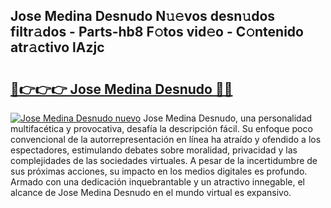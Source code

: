 ## Jose Medina Desnudo N𝚞𝚎vos desn𝚞dos filtr𝚊dos - Parts-hb8 F𝚘tos vid𝚎o - C𝚘ntenido atr𝚊ctivo lAzjc

# <h2><a href="http://mbcsv2.tromn.icu/?c=Jose+Medina+Desnudo">🔗👉👉👉 Jose Medina Desnudo 🔗🔗</a></h2>

[![Jose Medina Desnudo nuevo](https://i.imgur.com/pEAQMta.gif)](http://mbcsv2.tromn.icu/?c=Jose+Medina+Desnudo)
Jose Medina Desnudo, una personalidad multifacética y provocativa, desafía la descripción fácil. Su enfoque poco convencional de la autorrepresentación en línea ha atraído y ofendido a los espectadores, estimulando debates sobre moralidad, privacidad y las complejidades de las sociedades virtuales. A pesar de la incertidumbre de sus próximas acciones, su impacto en los medios digitales es profundo. Armado con una dedicación inquebrantable y un atractivo innegable, el alcance de Jose Medina Desnudo en el mundo virtual es expansivo.
